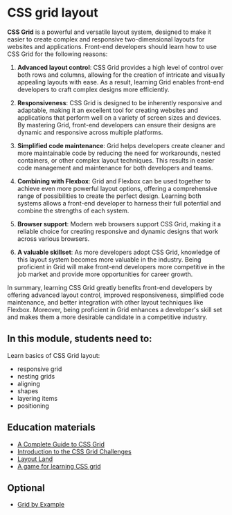 # CSS grid layout
**CSS Grid** is a powerful and versatile layout system, designed to make it easier to create complex and 
responsive two-dimensional layouts for websites and applications. Front-end developers should learn
how to use CSS Grid for the following reasons:

1. **Advanced layout control**: CSS Grid provides a high level of control over both rows and columns, allowing 
for the creation of intricate and visually appealing layouts with ease. As a result, learning Grid enables
front-end developers to craft complex designs more efficiently.

2. **Responsiveness**: CSS Grid is designed to be inherently responsive and adaptable, making it an excellent 
tool for creating websites and applications that perform well on a variety of screen sizes and devices.
By mastering Grid, front-end developers can ensure their designs are dynamic and responsive across 
multiple platforms.

3. **Simplified code maintenance**: Grid helps developers create cleaner and more maintainable code by reducing 
the need for workarounds, nested containers, or other complex layout techniques. This results in easier 
code management and maintenance for both developers and teams.

4. **Combining with Flexbox**: Grid and Flexbox can be used together to achieve even more powerful layout 
options, offering a comprehensive range of possibilities to create the perfect design. Learning both 
systems allows a front-end developer to harness their full potential and combine the strengths of each
system.

5. **Browser support**: Modern web browsers support CSS Grid, making it a reliable choice for creating 
responsive and dynamic designs that work across various browsers.

6. **A valuable skillset**: As more developers adopt CSS Grid, knowledge of this layout system becomes
more valuable in the industry. Being proficient in Grid will make front-end developers more competitive 
in the job market and provide more opportunities for career growth.

In summary, learning CSS Grid greatly benefits front-end developers by offering advanced layout control,
improved responsiveness, simplified code maintenance, and better integration with other layout techniques 
like Flexbox. Moreover, being proficient in Grid enhances a developer's skill set and makes them a more 
desirable candidate in a competitive industry.


## In this module, students need to:
Learn basics of CSS Grid layout:
- responsive grid
- nesting grids
- aligning
- shapes
- layering items
- positioning

## Education materials
- [A Complete Guide to CSS Grid](https://css-tricks.com/snippets/css/complete-guide-grid/)
- [Introduction to the CSS Grid Challenges](https://www.freecodecamp.org/learn/responsive-web-design/css-grid/) 
- [Layout Land](https://www.youtube.com/playlist?list=PLbSquHt1VCf1x_-1ytlVMT0AMwADlWtc1)
- [A game for learning CSS grid](https://cssgridgarden.com/)

## Optional
- [Grid by Example](https://gridbyexample.com/examples/) 
